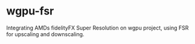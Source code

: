 # wgpu-fsr
Integrating AMDs fidelityFX Super Resolution on wgpu project, using FSR for upscaling and downscaling.

